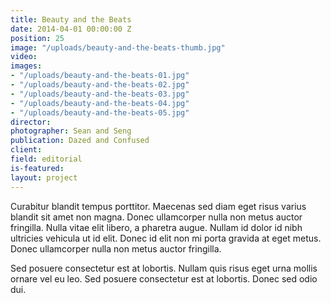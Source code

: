```yaml
---
title: Beauty and the Beats
date: 2014-04-01 00:00:00 Z
position: 25
image: "/uploads/beauty-and-the-beats-thumb.jpg"
video: 
images:
- "/uploads/beauty-and-the-beats-01.jpg"
- "/uploads/beauty-and-the-beats-02.jpg"
- "/uploads/beauty-and-the-beats-03.jpg"
- "/uploads/beauty-and-the-beats-04.jpg"
- "/uploads/beauty-and-the-beats-05.jpg"
director: 
photographer: Sean and Seng
publication: Dazed and Confused
client: 
field: editorial
is-featured: 
layout: project
---
```


Curabitur blandit tempus porttitor. Maecenas sed diam eget risus varius blandit sit amet non magna. Donec ullamcorper nulla non metus auctor fringilla. Nulla vitae elit libero, a pharetra augue. Nullam id dolor id nibh ultricies vehicula ut id elit. Donec id elit non mi porta gravida at eget metus. Donec ullamcorper nulla non metus auctor fringilla.

Sed posuere consectetur est at lobortis. Nullam quis risus eget urna mollis ornare vel eu leo. Sed posuere consectetur est at lobortis. Donec sed odio dui.